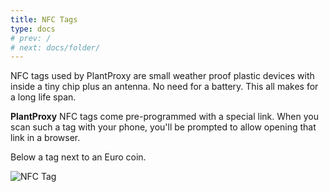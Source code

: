 ```yaml
---
title: NFC Tags
type: docs
# prev: /
# next: docs/folder/
---
```


NFC tags used by PlantProxy are small weather proof plastic devices with inside a tiny chip plus an antenna. No need for a battery. This all makes for a long life span.

**PlantProxy** NFC tags come pre-programmed with a special link. When you scan such a tag with your phone, you'll be prompted to allow opening that link in a browser.

Below a tag next to an Euro coin.

![NFC Tag](/images/nfc-tag-size.jpeg)
